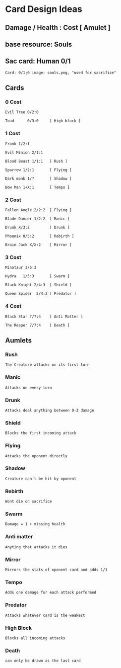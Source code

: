 
# Card Design Ideas

##     Damage    /    Health     :    Cost       [ Amulet ]

## base resource: Souls
## Sac card: Human 0/1
    Card: 0/1;0 image: souls.png, "used for sacrifice"

## Cards

### 0 Cost

    Evil Tree 0/2:0

    Toad      0/3:0     [ High block ]

### 1 Cost

    Frank 1/2:1     

    Evil Minion 2/1:1

    Blood Beast 1/1:1   [ Rush ]

    Sparrow 1/2:1       [ Flying ]

    Dark monk 1/?       [ Shadow ]

    Bow Man 1+X:1       [ Tempo ]

### 2 Cost

    Fallen Angle 2/2:2  [ Flying ]

    Blade Dancer 1/2:2  [ Manic ]

    Drunk X/3:2         [ Drunk ]

    Phoenix 0/5:2       [ Rebirth ]

    Brain Jack X/X:2    [ Mirror ]

### 3 Cost

    Minotaur 3/5:3

    Hydra   1/5:3       [ Swarm ]

    Black Knight 2/4:3  [ Shield ]

    Queen Spider  3/4:3 [ Predator ]

### 4 Cost

    Black Star ?/?:4    [ Anti Matter ]

    The Reaper 7/7:4    [ Death ]



## Aumlets

### Rush

    The Creature attacks on its first turn

### Manic

    Attacks on every turn

### Drunk

    Attacks deal anything between 0-3 damage

### Shield

    Blocks the first incoming attack

### Flying

    Attacks the oponent directly

### Shadow

    Creature can´t be hit by oponent

### Rebirth 

    Wont die on sacrifice

### Swarm

    Damage = 1 + missing health

### Anti matter

    Anyting that attacks it dies

### Mirror

    Mirrors the stats of oponent card and adds 1/1

### Tempo

    Adds one damage for each attack performed

### Predator

    Attacks whatever card is the weakest

### High Block

    Blocks all incoming attacks

### Death

    can only be drawn as the last card